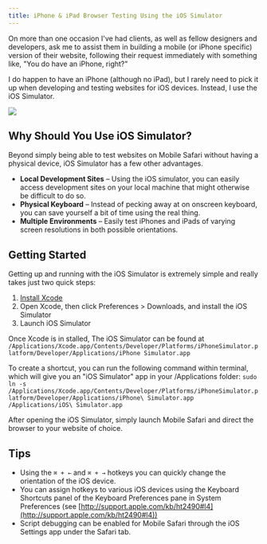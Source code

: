 ```yaml
---
title: iPhone & iPad Browser Testing Using the iOS Simulator
---
```

On more than one occasion I've had clients, as well as fellow designers and developers, ask me to assist them in building a mobile (or iPhone specific) version of their website, following their request immediately with something like, "You do have an iPhone, right?"

I do happen to have an iPhone (although no iPad), but I rarely need to pick it up when developing and testing websites for iOS devices. Instead, I use the iOS Simulator.

<div class="img"><img src="/images/blog/ios-browser-testing.jpg" /></div>

## Why Should You Use iOS Simulator?
Beyond simply being able to test websites on Mobile Safari without having a physical device, iOS Simulator has a few other advantages.

* **Local Development Sites** – Using the iOS simulator, you can easily access development sites on your local machine that might otherwise be difficult to do so.
* **Physical Keyboard** – Instead of pecking away at on onscreen keyboard, you can save yourself a bit of time using the real thing.
* **Multiple Environments** – Easily test iPhones and iPads of varying screen resolutions in both possible orientations.

## Getting Started
Getting up and running with the iOS Simulator is extremely simple and really takes just two quick steps:

1. [Install Xcode](https://developer.apple.com/xcode/)
2. Open Xcode, then click Preferences > Downloads, and install the iOS Simulator
3. Launch iOS Simulator

Once Xcode is in stalled, The iOS Simulator can be found at `/Applications/Xcode.app/Contents/Developer/Platforms/iPhoneSimulator.platform/Developer/Applications/iPhone Simulator.app`

To create a shortcut, you can run the following command within terminal, which will give you an "iOS Simulator" app in your /Applications folder: `sudo ln -s /Applications/Xcode.app/Contents/Developer/Platforms/iPhoneSimulator.platform/Developer/Applications/iPhone\ Simulator.app /Applications/iOS\ Simulator.app`

After opening the iOS Simulator, simply launch Mobile Safari and direct the browser to your website of choice.

## Tips
* Using the `⌘ + ←` and `⌘ + →` hotkeys you can quickly change the orientation of the iOS device.
* You can assign hotkeys to various iOS devices using the Keyboard  Shortcuts panel of the Keyboard Preferences pane in System Preferences (see [http://support.apple.com/kb/ht2490#l4](http://support.apple.com/kb/ht2490#l4))
* Script debugging can be enabled for Mobile Safari through the iOS Settings app under the Safari tab.